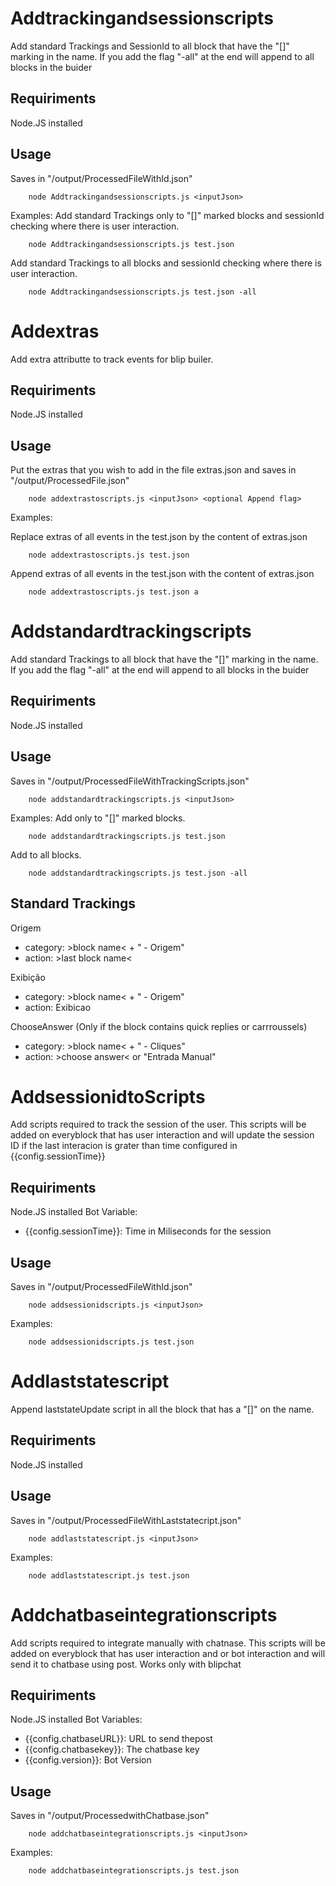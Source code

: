 # Addtrackingandsessionscripts
Add standard Trackings and SessionId to all block that have the "[]" marking in the name. If you add the flag "-all" at the end will append to all blocks in the buider

## Requiriments
Node.JS installed

## Usage
Saves in "/output/ProcessedFileWithId.json"

```
    node Addtrackingandsessionscripts.js <inputJson>
```

Examples:
Add standard Trackings only to "[]" marked blocks and sessionId checking where there is user interaction.

```
    node Addtrackingandsessionscripts.js test.json
```

Add  standard Trackings to all blocks and sessionId checking where there is user interaction.

```
    node Addtrackingandsessionscripts.js test.json -all
```

# Addextras
Add extra attributte to track events for blip builer.

## Requiriments
Node.JS installed

## Usage
Put the extras that you wish to add in the file extras.json and saves in "/output/ProcessedFile.json"

```
    node addextrastoscripts.js <inputJson> <optional Append flag>
```

Examples:


Replace extras of all events in the test.json by the content of extras.json

```
    node addextrastoscripts.js test.json
```

Append extras of all events in the test.json with the content of extras.json

```
    node addextrastoscripts.js test.json a
```

# Addstandardtrackingscripts
Add standard Trackings to all block that have the "[]" marking in the name. If you add the flag "-all" at the end will append to all blocks in the buider

## Requiriments
Node.JS installed

## Usage
Saves in "/output/ProcessedFileWithTrackingScripts.json"

```
    node addstandardtrackingscripts.js <inputJson>
```

Examples:
Add only to "[]" marked blocks.

```
    node addstandardtrackingscripts.js test.json
```

Add to all blocks.

```
    node addstandardtrackingscripts.js test.json -all
```

## Standard Trackings

Origem
 - category: >block name< + " - Origem"
 - action: >last block name<

Exibição
 - category: >block name< + " - Origem"
 - action: Exibicao

ChooseAnswer (Only if the block contains quick replies or carrroussels)
 - category: >block name< + " - Cliques"
 - action: >choose answer< or "Entrada Manual"

 # AddsessionidtoScripts
 Add scripts required to track the session of the user. This scripts will be added on everyblock that has user interaction and will update the session ID if the last interacion is grater than time configured in {{config.sessionTime}}

## Requiriments
Node.JS installed
Bot Variable: 
- {{config.sessionTime}}: Time in Miliseconds for the session

## Usage
Saves in "/output/ProcessedFileWithId.json"

```
    node addsessionidscripts.js <inputJson>
```

Examples:

```
    node addsessionidscripts.js test.json
```

 # Addlaststatescript
 Append laststateUpdate script in all the block that has a "[]" on the name.

## Requiriments
Node.JS installed

## Usage
Saves in "/output/ProcessedFileWithLaststatecript.json"

```
    node addlaststatescript.js <inputJson>
```

Examples:

```
    node addlaststatescript.js test.json
```

# Addchatbaseintegrationscripts
 Add scripts required to integrate manually with chatnase. This scripts will be added on everyblock that has user interaction and or bot interaction and will send it to chatbase using post. Works only with blipchat

## Requiriments
Node.JS installed
Bot Variables: 
- {{config.chatbaseURL}}: URL to send thepost
- {{config.chatbasekey}}: The chatbase key
- {{config.version}}: Bot Version

## Usage
Saves in "/output/ProcessedwithChatbase.json"

```
    node addchatbaseintegrationscripts.js <inputJson>
```

Examples:

```
    node addchatbaseintegrationscripts.js test.json
```
